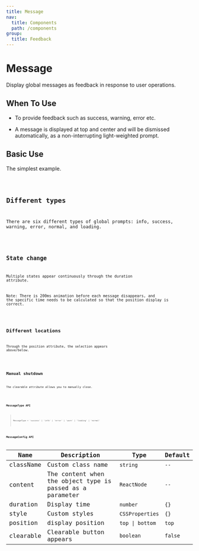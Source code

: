 ```yaml
---
title: Message
nav:
  title: Components
  path: /components
group:
  title: Feedback
---
```


# Message

Display global messages as feedback in response to user operations.

## When To Use

* To provide feedback such as success, warning, error etc.

* A message is displayed at top and center and will be dismissed automatically, as a non-interrupting light-weighted prompt.

## Basic Use

The simplest example.

<code src="./demo/basic.tsx" />

## Different types

There are six different types of global prompts: info, success, warning, error, normal, and loading.

<code src='./demo/type.tsx' />

## State change


Multiple states appear continuously through the duration attribute.

Note: There is 200ms animation before each message disappears, and the specific time needs to be calculated so that the position display is correct.

<code src="./demo/duration.tsx"/>

## Different locations

Through the position attribute, the selection appears above/below.

<code src="./demo/position.tsx"/>

## Manual shutdown

The clearable attribute allows you to manually close.

<code src="./demo/closeable.tsx" />

### MessageType API

> `MessageType = 'success' | 'info' | 'error' | 'warn' | 'loading' | 'normal'`

### MessageConfig API

| Name       |  Description                     |    Type   |   Default    |
| ----------- | -------------------------------------------- |----------|----------|
| className | Custom class name         |`string` |  `--`  |
| content    | The content when the object type is passed as a parameter              |`ReactNode` |  `--`  |
| duration  | Display time   | `number` |`{}`|
| style | Custom styles   |`CSSProperties` |  `{}`  |
| position    | display position      |`top \| bottom` |  `top`  |
| clearable  | Clearable button appears  |`boolean`|`false`|




